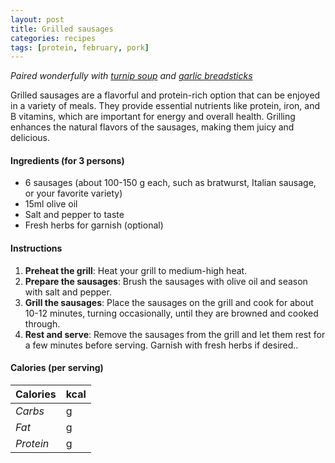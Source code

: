 ```yaml
---
layout: post
title: Grilled sausages
categories: recipes
tags: [protein, february, pork]
---
```


*Paired wonderfully with <a href="/recipes/turnip-soup">turnip soup</a> and <a href="/recipes/garlic-breadsticks">garlic breadsticks</a>*

Grilled sausages are a flavorful and protein-rich option that can be enjoyed in a variety of meals. They provide essential nutrients like protein, iron, and B vitamins, which are important for energy and overall health. Grilling enhances the natural flavors of the sausages, making them juicy and delicious.

#### Ingredients (for 3 persons)
- 6 sausages (about 100-150 g each, such as bratwurst, Italian sausage, or your favorite variety)
- 15ml olive oil
- Salt and pepper to taste
- Fresh herbs for garnish (optional)

#### Instructions
1. **Preheat the grill**: Heat your grill to medium-high heat.
2. **Prepare the sausages**: Brush the sausages with olive oil and season with salt and pepper.
3. **Grill the sausages**: Place the sausages on the grill and cook for about 10-12 minutes, turning occasionally, until they are browned and cooked through.
4. **Rest and serve**: Remove the sausages from the grill and let them rest for a few minutes before serving. Garnish with fresh herbs if desired..

#### Calories (per serving)

| **Calories** | kcal |
| ----------- | ----------- |
| *Carbs* | g |
| *Fat* | g |
| *Protein* | g |